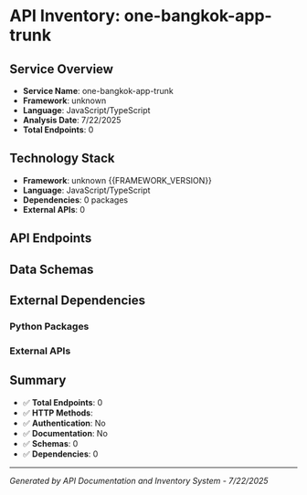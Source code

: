 # API Inventory: one-bangkok-app-trunk

## Service Overview

- **Service Name**: one-bangkok-app-trunk
- **Framework**: unknown
- **Language**: JavaScript/TypeScript
- **Analysis Date**: 7/22/2025
- **Total Endpoints**: 0

## Technology Stack

- **Framework**: unknown {{FRAMEWORK_VERSION}}
- **Language**: JavaScript/TypeScript
- **Dependencies**: 0 packages
- **External APIs**: 0

## API Endpoints



## Data Schemas



## External Dependencies

### Python Packages


### External APIs


## Summary

- ✅ **Total Endpoints**: 0
- ✅ **HTTP Methods**: 
- ✅ **Authentication**: No
- ✅ **Documentation**: No
- ✅ **Schemas**: 0
- ✅ **Dependencies**: 0

---

*Generated by API Documentation and Inventory System - 7/22/2025* 